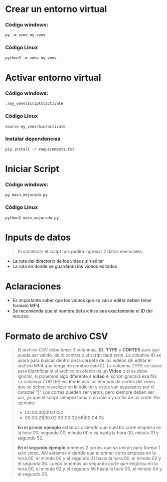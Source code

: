 # Crear un entorno virtual

### Código windows:

`py -m venv my_venv`

### Código Linux

`python3 -m venv my_venv`

# Activar entorno virtual

### Código windows:

`.\my_venv\Scripts\activate`

### Código Linux

`source my_venv/bin/activate`

### Instalar dependencias

`pip install -r requirements.txt`

# Iniciar Script

### Código windows:

`py main_mejorado.py`

### Código Linux

`python3 main_mejorado.py`

# Inputs de datos

> Al comenzar el script nos pedirá ingresar 2 datos esenciales:

- La ruta del directorio de los videos sin editar
- La ruta en donde se guardarán los videos editados

# Aclaraciones

- Es importante saber que los videos que se van a editar deben tener formato MP4
- Se recomienda que el nombre del archivo sea exactamente el ID del recurso.

# Formato de archivo CSV

> El archivo CSV debe tener 3 columnas, **ID**, **TYPE** y **CORTES** para que pueda ser válido, de lo contrario el script dará error.
> La columna ID se usará para buscar dentro de la carpeta de los videos sin editar el archivo MP4 que tenga de nombre este ID.
> La columna TYPE se usará para identificar si el archivo en efecto es un **Video** o si se debe ignorar, si ponemos algo diferente a **video** el script ignorará esa fila
> La columna CORTES es dónde van los tiempos de cortes del video que se deben visualizar en la edición y estos van separados por el caracter "|"
> Los cortes pueden ser varios, pero siempre deben ser par, ya que el script siempre tomará un inicio y un fin de un corte.
> Por ejemplo:
>
> - 00:00:00|00:01:52
> - 00:00:21|00:02:30|00:02:56|00:04:05
>
> **En el primer ejemplo** estamos diciendo que nuestro corte empieza en la hora 00, segundo 00, minuto 00 y va hasta la hora 00, minuto 01 y segundo 52.
>
> **En el segundo ejemplo** tenemos 2 cortes que se unirán para formar 1 solo video. Ahí estamos diciendo que el primer corte empieza en la hora 00, el minuto 00 y el segundo 21
> hasta la hora 00, el minuto 02 y el segundo 30.
> Luego tenemos un segundo corte que empieza en la hora 00, el minuto 02 y el segundo 56 hasta la hora 00, el minuto 04 y el segundo 05.
